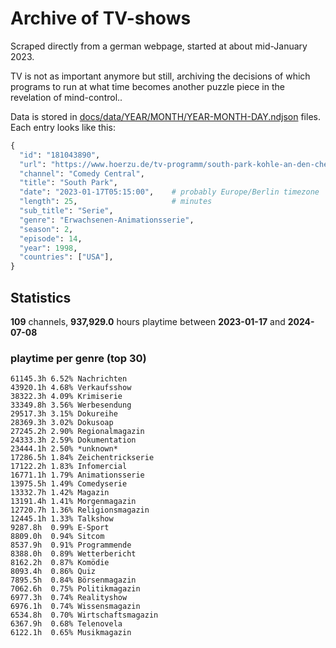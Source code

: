 # Archive of TV-shows

Scraped directly from a german webpage, started at about mid-January 2023.

TV is not as important anymore but still, archiving the decisions of which programs to run at what time
becomes another puzzle piece in the revelation of mind-control.. 

Data is stored in [docs/data/YEAR/MONTH/YEAR-MONTH-DAY.ndjson](docs/data/) files. 
Each entry looks like this:

```python
{
  "id": "181043890", 
  "url": "https://www.hoerzu.de/tv-programm/south-park-kohle-an-den-chefkoch/bid_181043890/", 
  "channel": "Comedy Central", 
  "title": "South Park", 
  "date": "2023-01-17T05:15:00",    # probably Europe/Berlin timezone 
  "length": 25,                     # minutes 
  "sub_title": "Serie", 
  "genre": "Erwachsenen-Animationsserie", 
  "season": 2, 
  "episode": 14, 
  "year": 1998, 
  "countries": ["USA"],
}
```

## Statistics

**109** channels, **937,929.0** hours playtime between **2023-01-17** and **2024-07-08**


### playtime per genre (top 30)

    61145.3h 6.52% Nachrichten
    43920.1h 4.68% Verkaufsshow
    38322.3h 4.09% Krimiserie
    33349.8h 3.56% Werbesendung
    29517.3h 3.15% Dokureihe
    28369.3h 3.02% Dokusoap
    27245.2h 2.90% Regionalmagazin
    24333.3h 2.59% Dokumentation
    23444.1h 2.50% *unknown*
    17286.5h 1.84% Zeichentrickserie
    17122.2h 1.83% Infomercial
    16771.1h 1.79% Animationsserie
    13975.5h 1.49% Comedyserie
    13332.7h 1.42% Magazin
    13191.4h 1.41% Morgenmagazin
    12720.7h 1.36% Religionsmagazin
    12445.1h 1.33% Talkshow
    9287.8h  0.99% E-Sport
    8809.0h  0.94% Sitcom
    8537.9h  0.91% Programmende
    8388.0h  0.89% Wetterbericht
    8162.2h  0.87% Komödie
    8093.4h  0.86% Quiz
    7895.5h  0.84% Börsenmagazin
    7062.6h  0.75% Politikmagazin
    6977.3h  0.74% Realityshow
    6976.1h  0.74% Wissensmagazin
    6534.8h  0.70% Wirtschaftsmagazin
    6367.9h  0.68% Telenovela
    6122.1h  0.65% Musikmagazin
